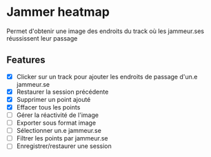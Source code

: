 # Jammer heatmap

Permet d'obtenir une image des endroits du track où les jammeur.ses réussissent leur passage

## Features

- [x] Clicker sur un track pour ajouter les endroits de passage d'un.e jammeur.se
- [x] Restaurer la session précédente
- [x] Supprimer un point ajouté
- [x] Effacer tous les points
- [ ] Gérer la réactivité de l'image
- [ ] Exporter sous format image
- [ ] Sélectionner un.e jammeur.se
- [ ] Filtrer les points par jammeur.se
- [ ] Enregistrer/restaurer une session
